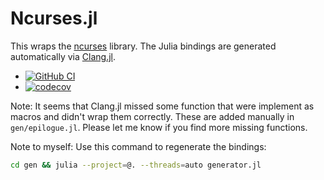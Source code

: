 # Ncurses.jl

This wraps the [ncurses](https://invisible-island.net/ncurses/)
library. The Julia bindings are generated automatically via
[Clang.jl](https://github.com/JuliaInterop/Clang.jl).

* [![GitHub
  CI](https://github.com/eschnett/Ncurses.jl/workflows/CI/badge.svg)](https://github.com/eschnett/Ncurses.jl/actions)
* [![codecov](https://codecov.io/gh/eschnett/Ncurses.jl/graph/badge.svg?token=VGMG5U8M41)](https://codecov.io/gh/eschnett/Ncurses.jl)

Note: It seems that Clang.jl missed some function that were implement
as macros and didn't wrap them correctly. These are added manually in
`gen/epilogue.jl`. Please let me know if you find more missing
functions.

Note to myself: Use this command to regenerate the bindings:
```sh
cd gen && julia --project=@. --threads=auto generator.jl
```
